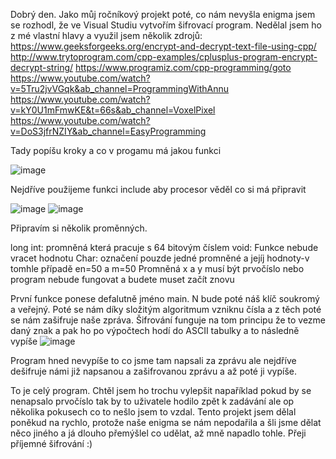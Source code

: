 Dobrý den.
Jako můj ročníkový projekt poté, co nám nevyšla enigma jsem se rozhodl, že ve Visual Studiu vytvořím šifrovací program.
Nedělal jsem ho z mé vlastní hlavy a využil jsem několik zdrojů:
https://www.geeksforgeeks.org/encrypt-and-decrypt-text-file-using-cpp/
http://www.trytoprogram.com/cpp-examples/cplusplus-program-encrypt-decrypt-string/
https://www.programiz.com/cpp-programming/goto
https://www.youtube.com/watch?v=5Tru2jvVGqk&ab_channel=ProgrammingWithAnnu
https://www.youtube.com/watch?v=kY0U1mFmwKE&t=66s&ab_channel=VoxelPixel
https://www.youtube.com/watch?v=DoS3jfrNZIY&ab_channel=EasyProgramming


Tady popíšu kroky a co v progamu má jakou funkci

![image](https://user-images.githubusercontent.com/106261041/170357648-06007123-8122-4027-bacb-d5eeb196d624.png)

Nejdříve použijeme funkci include aby procesor věděl co si má připravit


![image](https://user-images.githubusercontent.com/106261041/170556808-0e2b4fb1-b4df-4bb7-bddf-e0a98ecd7137.png)
![image](https://user-images.githubusercontent.com/106261041/170562002-34a79e67-360d-4eab-8d08-9e9d6d6463e1.png)


Připravím si několik proměnných.

long int: promněná která pracuje s 64 bitovým číslem
void: Funkce nebude vracet hodnotu
Char: označení pouzde jedné promněné a jejíj hodnoty-v tomhle případě en=50 a m=50
Promněná x a y musí být prvočíslo nebo program nebude fungovat a budete muset začít znovu

První funkce ponese defalutně jméno main.
N bude poté náš klíč soukromý a veřejný.
Poté se nám díky složitým algoritmum vzniknu čísla a z těch poté se nám zašifruje naše zpráva.
Šifrování funguje na tom principu že to vezme daný znak a pak ho po výpočtech hodí do ASCII tabulky a to následně vypíše 
![image](https://user-images.githubusercontent.com/106261041/170563276-76d26115-00ac-44af-8327-392eb48d618c.png)

Program hned nevypíše to co jsme tam napsali za zprávu ale nejdříve dešifruje námi již napsanou a zašifrovanou zprávu a až poté ji vypíše.

To je celý program.
Chtěl jsem ho trochu vylepšit napaříklad pokud by se nenapsalo prvočíslo tak by to uživatele hodilo zpět k zadávání ale op několika pokusech co to nešlo jsem to vzdal.
Tento projekt jsem dělal poněkud na rychlo, protože naše enigma se nám nepodařila a šli jsme dělat něco jiného a já dlouho přemýšlel co udělat, až mně napadlo tohle.
Přeji příjemné šifrování :)

